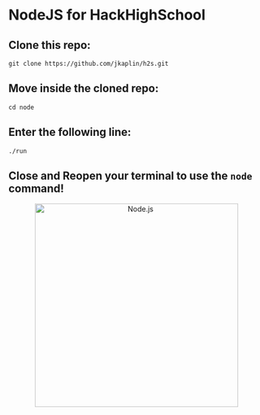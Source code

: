 
# NodeJS for HackHighSchool
## Clone this repo:
`git clone https://github.com/jkaplin/h2s.git`
## Move inside the cloned repo:
`cd node`
## Enter the following line:
`./run`
## Close and Reopen your terminal to use the `node` command!

<p align="center">
    <img
      alt="Node.js"
      src="https://nodejs.org/static/images/logo-light.svg"
      width="400"
    />
</p>
